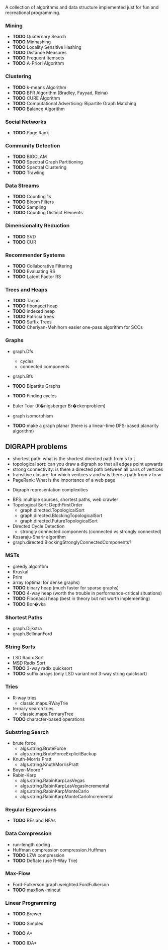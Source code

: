 A collection of algorithms and data structure implemented just for fun and recreational programming.

### Mining
* **TODO** Quaternary Search 
* **TODO** Minhashing
* **TODO** Locality Sensitive Hashing
* **TODO** Distance Measures
* **TODO** Frequent Itemsets
* **TODO** A-Priori Algorithm 

### Clustering
* **TODO** k-means Algorithm
* **TODO** BFR Algorithm (Bradley, Fayyad, Reina)
* **TODO** CURE Algorithm
* **TODO** Computational Advertising: Bipartite Graph Matching
* **TODO** Balance Algorithm

### Social Networks
* **TODO** Page Rank

### Community Detection
* **TODO** BIGCLAM
* **TODO** Spectral Graph Partitioning
* **TODO** Spectral Clustering
* **TODO** Trawling

### Data Streams
* **TODO** Counting 1s
* **TODO** Bloom Filters
* **TODO** Sampling
* **TODO** Counting Distinct Elements

### Dimensionality Reduction
* **TODO** SVD
* **TODO** CUR

### Recommender Systems
* **TODO** Collaborative Filtering
* **TODO** Evaluating RS
* **TODO** Latent Factor RS

### Trees and Heaps

* **TODO** Tarjan                       
* **TODO** fibonacci heap               
* **TODO** indexed heap
* **TODO** Patricia trees               
* **TODO** Suffix Trees                 
* **TODO** Cheriyan-Mehlhorn easier one-pass algorithm for SCCs 

### Graphs 

* graph.Dfs
  * cycles
  * connected components
* graph.Bfs
    
* **TODO** Bipartite Graphs                                                                
* **TODO** Finding cycles                                                                  
 * Euler Tour (K�nigsberger Br�ckenproblem)
 * graph isomorphism 
* **TODO** make a graph planar (there is a linear-time DFS-based planarity algorithm)      

## DIGRAPH problems
- shortest path: what is the shortest directed path from s to t
- topological sort: can you draw a digraph so that all edges point upwards
- strong connectivity: is there a directed path between all pairs of vertices    
- transitive closure: for which veritces v and w is there a path from v to w 
- PageRank: What is the importance of a web page
+ Digraph representation complexities
* BFS: multiple sources, shortest paths, web crawler
* Topological Sort: DepthFirstOrder
  * graph.directed.TopologicalSort
  * graph.directed.BlockingTopologicalSort
  * graph.directed.FutureTopologicalSort
* Directed Cycle Detection
  * strongly connected components (connected vs strongly connected)
* Kosaraju-Sharir algorithm
* graph.directed.BlockingStronglyConnectedComponents?

### MSTs
* greedy algorithm
 * Kruskal
 * Prim
 *  array (optimal for dense graphs)
* **TODO** binary heap (much faster for sparse graphs)
* **TODO** 4-way heap (worth the trouble in performance-critical situations)
* **TODO** Fibonacci heap (best in theory but not worth implementing)
* **TODO** Bor�vka                      

### Shortest Paths
* graph.Dijkstra
* graph.BellmanFord

### String Sorts
* LSD Radix Sort
* MSD Radix Sort
* **TODO** 3-way radix quicksort          
* **TODO** suffix arrays (only LSD variant not 3-way string quicksort)

### Tries
* R-way tries
  * classic.maps.RWayTrie
* ternary search tries
  * classic.maps.TernaryTree
* **TODO** character-based operations    

### Substring Search
* brute force
  * algs.string.BruteForce
  * algs.string.BruteForceExplicitBackup
* Knuth-Morris Pratt
  * algs.string.KnuthMorrisPratt
* Boyer-Moore                     *
* Rabin-Karp
  * algs.string.RabinKarpLasVegas
  * algs.string.RabinKarpLasVegasIncremental
  * algs.string.RabinKarpMonteCarlo
  * algs.string.RabinKarpMonteCarloIncremental

### Regular Expressions
* **TODO** REs and NFAs                    

### Data Compression
* run-length coding
* Huffman compression
    compression.Huffman
* **TODO** LZW compression                 
* **TODO** Deflate (use R-Way Trie)

### Max-Flow
* Ford-Fulkerson
      graph.weighted.FordFulkerson
* **TODO** maxflow-mincut                  

### Linear Programming
* **TODO** Brewer                          
* **TODO** Simplex                         

* **TODO** A*
* **TODO** IDA*
